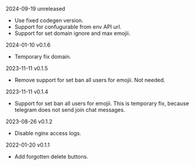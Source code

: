 2024-09-19 unreleased
  - Use fixed codegen version.
  - Support for confugurable from env API url.
  - Support for set domain ignore and max emojii.

2024-01-10 v0.1.6
  - Temporary fix domain.

2023-11-11 v0.1.5
  - Remove support for set ban all users for emojii. Not needed.

2023-11-11 v0.1.4
  - Support for set ban all users for emojii. This is temporary fix, because telegram does not send join chat messages.

2023-08-26 v0.1.2
  - Disable nginx access logs.

2022-01-20 v0.1.1
  - Add forgotten delete buttons.
